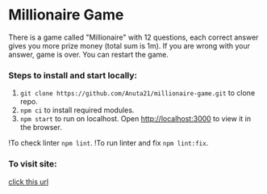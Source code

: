 # Millionaire Game

There is a game called "Millionaire" with 12 questions, each correct answer gives you more prize money (total sum is 1m). If you are wrong with your answer, game is over. You can restart the game.

### Steps to install and start locally:

1. `git clone https://github.com/Anuta21/millionaire-game.git` to clone repo.
2. `npm ci` to install required modules.
3. `npm start` to run on localhost. Open [http://localhost:3000](http://localhost:3000) to view it in the browser.

!To check linter `npm lint`.
!To run linter and fix `npm lint:fix`.

### To visit site:
[click this url](https://anuta21.github.io/millionaire-game/)
